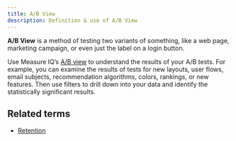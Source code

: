 ```yaml
---
title: A/B View 
description: Definition & use of A/B View 
---
```

**A/B View** is a method of testing two variants of something, like a web page, marketing campaign, or even just the label on a login button. 

Use Measure IQ’s [A/B view](https://behavure.ai/docs/wiki/spaces/CSSD/pages/1302332539/Analyze+A+B+testing+results) to understand the results of your A/B tests. For example, you can examine the results of tests for new layouts, user flows, email subjects, recommendation algorithms, colors, rankings, or new features. Then use filters to drill down into your data and identify the statistically significant results.

## Related terms

- [Retention](../retention)